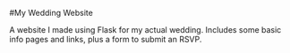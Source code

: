 #My Wedding Website

A website I made using Flask for my actual wedding. Includes some basic info pages and links, plus a form to submit an RSVP.
